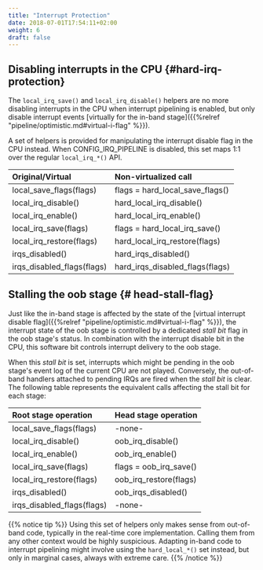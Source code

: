 ```yaml
---
title: "Interrupt Protection"
date: 2018-07-01T17:54:11+02:00
weight: 6
draft: false
---
```


## Disabling interrupts in the CPU {#hard-irq-protection}

The `local_irq_save()` and `local_irq_disable()` helpers are no more
disabling interrupts in the CPU when interrupt pipelining is enabled,
but only disable interrupt events [virtually for the in-band
stage]({{%relref "pipeline/optimistic.md#virtual-i-flag" %}}).

A set of helpers is provided for manipulating the interrupt disable
flag in the CPU instead. When CONFIG_IRQ_PIPELINE is disabled, this
set maps 1:1 over the regular `local_irq_*()` API.

|     Original/Virtual        |       Non-virtualized call         |
| :-------------------------- |:---------------------------------- |
|  local_save_flags(flags)    |   flags = hard_local_save_flags()  |
|  local_irq_disable()	      |   hard_local_irq_disable()         |
|  local_irq_enable()	      |   hard_local_irq_enable()          |
|  local_irq_save(flags)      |   flags = hard_local_irq_save()    |
|  local_irq_restore(flags)   |   hard_local_irq_restore(flags)    |
|  irqs_disabled()            |   hard_irqs_disabled()             |
|  irqs_disabled_flags(flags) |   hard_irqs_disabled_flags(flags)  |

## Stalling the oob stage {# head-stall-flag}

Just like the in-band stage is affected by the state of the [virtual
interrupt disable flag]({{%relref
"pipeline/optimistic.md#virtual-i-flag" %}}), the interrupt state of
the oob stage is controlled by a dedicated _stall bit_ flag in the
oob stage's status. In combination with the interrupt disable bit in
the CPU, this software bit controls interrupt delivery to the oob
stage.

When this _stall bit_ is set, interrupts which might be pending in the
oob stage's event log of the current CPU are not played. Conversely,
the out-of-band handlers attached to pending IRQs are fired when the
_stall bit_ is clear. The following table represents the equivalent
calls affecting the stall bit for each stage:

|     Root stage operation    |       Head stage operation         |
| :-------------------------- |:---------------------------------- |
|  local_save_flags(flags)    |             -none-                 |
|  local_irq_disable()	      |        oob_irq_disable()           |
|  local_irq_enable()	      |        oob_irq_enable()            |
|  local_irq_save(flags)      |    flags = oob_irq_save()          |
|  local_irq_restore(flags)   |    oob_irq_restore(flags)          |
|  irqs_disabled()            |    oob_irqs_disabled()             |
|  irqs_disabled_flags(flags) |             -none-                 |

{{% notice tip %}}
Using this set of helpers only makes sense from out-of-band code,
typically in the real-time core implementation. Calling them from any
other context would be highly suspicious. Adapting in-band code to
interrupt pipelining might involve using the `hard_local_*()`
set instead, but only in marginal cases, always with extreme care.
{{% /notice %}}
